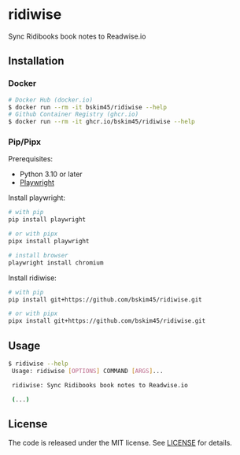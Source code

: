 # ridiwise

Sync Ridibooks book notes to Readwise.io

## Installation

### Docker

```bash
# Docker Hub (docker.io)
$ docker run --rm -it bskim45/ridiwise --help
# Github Container Registry (ghcr.io)
$ docker run --rm -it ghcr.io/bskim45/ridiwise --help
```

### Pip/Pipx

Prerequisites:

- Python 3.10 or later
- [Playwright](https://playwright.dev/python/docs/intro)

Install playwright:

```bash
# with pip
pip install playwright

# or with pipx
pipx install playwright

# install browser
playwright install chromium
```

Install ridiwise:

```bash
# with pip
pip install git+https://github.com/bskim45/ridiwise.git

# or with pipx
pipx install git+https://github.com/bskim45/ridiwise.git
```

## Usage

```bash
$ ridiwise --help
 Usage: ridiwise [OPTIONS] COMMAND [ARGS]...  

 ridiwise: Sync Ridibooks book notes to Readwise.io

 (...)
```

## License

The code is released under the MIT license. See [LICENSE](LICENSE) for details.
